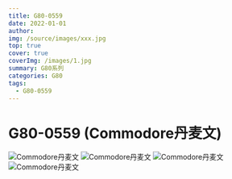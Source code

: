 ```yaml
---
title: G80-0559
date: 2022-01-01
author: 
img: /source/images/xxx.jpg
top: true
cover: true
coverImg: /images/1.jpg
summary: G80系列
categories: G80
tags:
  - G80-0559
---
```



# G80-0559 (Commodore丹麦文)
![Commodore丹麦文](https://blmicahel1129.oss-cn-beijing.aliyuncs.com/Cherry%E6%A8%B1%E6%A1%83/G80/G80-0559%28Commodore%E4%B8%B9%E9%BA%A6%E6%96%87%29/G80-0559_Top_view.jpeg)
![Commodore丹麦文](https://blmicahel1129.oss-cn-beijing.aliyuncs.com/Cherry%E6%A8%B1%E6%A1%83/G80/G80-0559%28Commodore%E4%B8%B9%E9%BA%A6%E6%96%87%29/G80-0559_legends.jpeg)
![Commodore丹麦文](https://blmicahel1129.oss-cn-beijing.aliyuncs.com/Cherry%E6%A8%B1%E6%A1%83/G80/G80-0559%28Commodore%E4%B8%B9%E9%BA%A6%E6%96%87%29/G80-0559_Label.jpeg)
![Commodore丹麦文](https://blmicahel1129.oss-cn-beijing.aliyuncs.com/Cherry%E6%A8%B1%E6%A1%83/G80/G80-0559%28Commodore%E4%B8%B9%E9%BA%A6%E6%96%87%29/G80-0559_Switch.jpeg)
